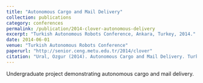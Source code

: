 ```yaml
---
title: "Autonomous Cargo and Mail Delivery"
collection: publications
category: conferences
permalink: /publication/2014-clover-autonomous-delivery
excerpt: "Turkish Autonomous Robots Conference, Ankara, Turkey, 2014."
date: 2014-06-01
venue: "Turkish Autonomous Robots Conference"
paperurl: "http://senior.ceng.metu.edu.tr/2014/clover"
citation: "Ural, Ozgur (2014). Autonomous Cargo and Mail Delivery. Turkish Autonomous Robots Conference, Ankara, Turkey."
---
```


Undergraduate project demonstrating autonomous cargo and mail delivery.
